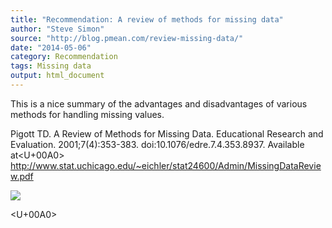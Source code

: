 ```yaml
---
title: "Recommendation: A review of methods for missing data"
author: "Steve Simon"
source: "http://blog.pmean.com/review-missing-data/"
date: "2014-05-06"
category: Recommendation
tags: Missing data
output: html_document
---
```


This is a nice summary of the advantages and disadvantages of various
methods for handling missing values.

<!---More--->

Pigott TD. A Review of Methods for Missing Data. Educational Research
and Evaluation. 2001;7(4):353-383. doi:10.1076/edre.7.4.353.8937.
Available at<U+00A0>
<http://www.stat.uchicago.edu/~eichler/stat24600/Admin/MissingDataReview.pdf>

![](../../../web/images/review-missing-data01.png)



<U+00A0>


